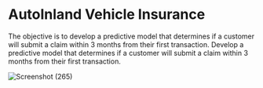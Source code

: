 # AutoInland Vehicle Insurance
The objective  is to develop a predictive model that determines if a customer will submit a claim within 3 months from their first transaction. Develop a predictive model that determines if a customer will submit a claim within 3 months from their first transaction.


![Screenshot (265)](https://user-images.githubusercontent.com/70781289/161562300-d461f57d-2dce-4f3d-8e19-15d44aaeb327.png)



